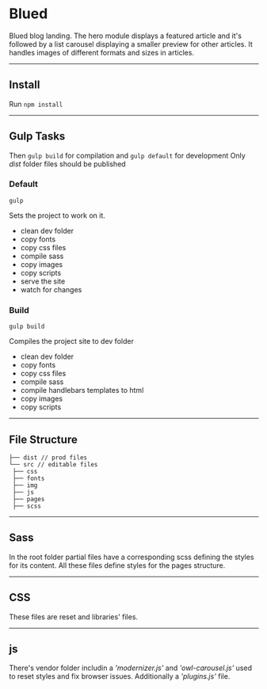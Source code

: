 # Blued

Blued blog landing. The hero module displays a featured article and it's followed by a list carousel displaying a smaller preview for other articles. It handles images of different formats and sizes in articles.

---
## Install

Run `npm install`

---
## Gulp Tasks

Then `gulp build` for compilation and `gulp default` for development
Only _dist_ folder files should be published


### Default

`gulp`

Sets the project to work on it.

* clean dev folder
* copy fonts
* copy css files
* compile sass
* copy images
* copy scripts
* serve the site
* watch for changes

### Build

`gulp build`

Compiles the project site to dev folder

* clean dev folder
* copy fonts
* copy css files
* compile sass
* compile handlebars templates to html
* copy images
* copy scripts

---
## File Structure

```shell
├── dist // prod files
└── src // editable files
 ├── css
 ├── fonts
 ├── img
 ├── js
 ├── pages
 ├── scss
 ```

---
## Sass

In the root folder partial files have a corresponding scss defining the styles for its content. All these files define styles for the pages structure.

---
## CSS

These files are reset and libraries' files.

---
## js

There's vendor folder includin a _'modernizer.js'_ and _'owl-carousel.js'_ used to reset styles and fix browser issues.
Additionally a _'plugins.js'_ file.